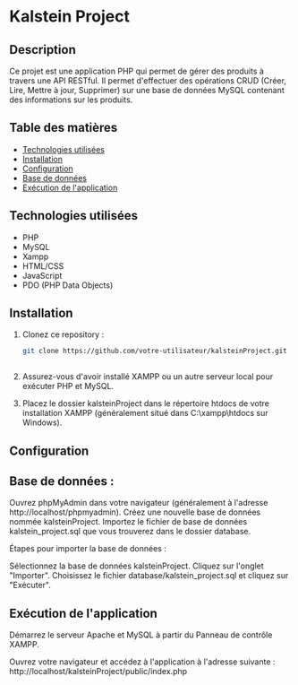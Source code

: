 # Kalstein Project

## Description

Ce projet est une application PHP qui permet de gérer des produits à travers une API RESTful. Il permet d'effectuer des opérations CRUD (Créer, Lire, Mettre à jour, Supprimer) sur une base de données MySQL contenant des informations sur les produits.

## Table des matières

- [Technologies utilisées](#technologies-utilisées)
- [Installation](#installation)
- [Configuration](#configuration)
- [Base de données](#base-de-données)
- [Exécution de l'application](#exécution-de-lapplication)


## Technologies utilisées

- PHP
- MySQL
- Xampp
- HTML/CSS
- JavaScript
- PDO (PHP Data Objects)

## Installation

1. Clonez ce repository :

   ```bash
   git clone https://github.com/votre-utilisateur/kalsteinProject.git
  
2. Assurez-vous d'avoir installé XAMPP ou un autre serveur local pour exécuter PHP et MySQL.
  
3. Placez le dossier kalsteinProject dans le répertoire htdocs de votre installation XAMPP (généralement situé dans C:\xampp\htdocs sur Windows).

## Configuration

## Base de données :

  Ouvrez phpMyAdmin dans votre navigateur (généralement à l'adresse http://localhost/phpmyadmin).
  Créez une nouvelle base de données nommée kalsteinProject.
  Importez le fichier de base de données kalstein_project.sql que vous trouverez dans le dossier database.

Étapes pour importer la base de données :

  Sélectionnez la base de données kalsteinProject.
  Cliquez sur l'onglet "Importer".
  Choisissez le fichier database/kalstein_project.sql et cliquez sur "Exécuter".
    
## Exécution de l'application

  Démarrez le serveur Apache et MySQL à partir du Panneau de contrôle XAMPP.

  Ouvrez votre navigateur et accédez à l'application à l'adresse suivante : http://localhost/kalsteinProject/public/index.php
  
    
